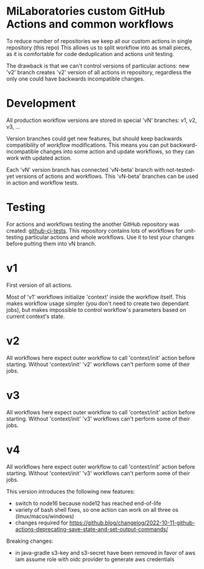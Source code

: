 # MiLaboratories custom GitHub Actions and common workflows

To reduce number of repositories we keep all our custom actions in single repository (this repo)
This allows us to split workflow into as small pieces, as it is comfortable for code
deduplication and actions unit testing.

The drawback is that we can't control versions of particular actions: new 'v2' branch creates
'v2' version of all actions in repository, regardless the only one could have backwards incompatible
changes.

# Development
All production workflow versions are stored in special 'vN' branches: v1, v2, v3, ...

Version branches could get new features, but should keep backwards compatibility
of _workflow_ modifications. This means you can put backward-incompatible changes into some
action and update workflows, so they can work with updated action.

Each 'vN' version branch has connected 'vN-beta' branch with not-tested-yet versions of actions and workflows.
This 'vN-beta' branches can be used in action and workflow tests.

# Testing
For actions and workflows testing the another GitHub repository was created: [github-ci-tests](https://github.com/milaboratory/github-ci-tests/).
This repository contains lots of workflows for unit-testing particular actions and whole workflows.
Use it to test your changes before putting them into vN branch.

# v1
First version of all actions.

Most of 'v1' workflows initialize 'context' inside the workflow itself.
This makes workflow usage simpler (you don't need to create two dependant jobs), but makes impossible
to control workflow's parameters based on current context's state.

# v2
All workflows here expect outer workflow to call 'context/init' action before starting.
Without 'context/init' 'v2' workflows can't perform some of their jobs.

# v3
All workflows here expect outer workflow to call 'context/init' action before starting.
Without 'context/init' 'v3' workflows can't perform some of their jobs.

# v4
All workflows here expect outer workflow to call 'context/init' action before starting.
Without 'context/init' 'v3' workflows can't perform some of their jobs.

This version introduces the following new features:
  - switch to node16 because node12 has reached end-of-life
  - variety of bash shell fixes, so one action can work on all three os (linux/macos/windows)
  - changes required for https://github.blog/changelog/2022-10-11-github-actions-deprecating-save-state-and-set-output-commands/

Breaking changes:
   - in java-gradle s3-key and s3-secret have been removed in favor of aws iam assume role with oidc provider to generate aws credentials
